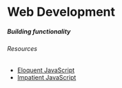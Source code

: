 # Web Development 

<h5>Building functionality</h5>

<h6>Resources</h6>
<ul>
  <li><a href="https://eloquentjavascript.net/">Eloquent JavaScript</a></li>
  <li><a href="http://exploringjs.com/impatient-js/index.html">Impatient JavaScript</a></li>
</ul>
